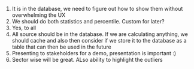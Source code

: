 1. It is in the database, we need to figure out how to show them without overwhelming the UX
2. We should do both statistics and percentile.  Custom for later?
3. Yes, to all
4. All source should be in the database.  If we are calculating anything, we should cache and also then consider if we store it to the database as a table that can then be used in the future
5. Presenting to stakeholders for a demo, presentation is important :)
6. Sector wise will be great. ALso ability to highlight the outliers 
